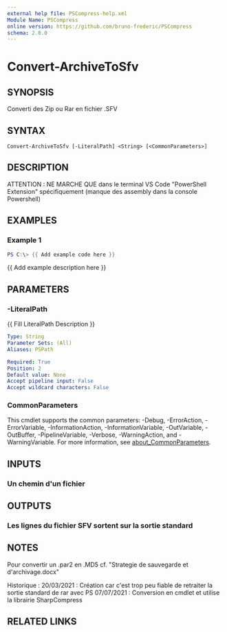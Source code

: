 ```yaml
---
external help file: PSCompress-help.xml
Module Name: PSCompress
online version: https://github.com/bruno-frederic/PSCompress
schema: 2.0.0
---
```


# Convert-ArchiveToSfv

## SYNOPSIS
Converti des Zip ou Rar en fichier .SFV

## SYNTAX

```
Convert-ArchiveToSfv [-LiteralPath] <String> [<CommonParameters>]
```

## DESCRIPTION
ATTENTION : NE MARCHE QUE dans le terminal VS Code "PowerShell Extension" spécifiquement
(manque des assembly dans la console Powershell)

## EXAMPLES

### Example 1
```powershell
PS C:\> {{ Add example code here }}
```

{{ Add example description here }}

## PARAMETERS

### -LiteralPath
{{ Fill LiteralPath Description }}

```yaml
Type: String
Parameter Sets: (All)
Aliases: PSPath

Required: True
Position: 2
Default value: None
Accept pipeline input: False
Accept wildcard characters: False
```

### CommonParameters
This cmdlet supports the common parameters: -Debug, -ErrorAction, -ErrorVariable, -InformationAction, -InformationVariable, -OutVariable, -OutBuffer, -PipelineVariable, -Verbose, -WarningAction, and -WarningVariable. For more information, see [about_CommonParameters](http://go.microsoft.com/fwlink/?LinkID=113216).

## INPUTS

### Un chemin d'un fichier
## OUTPUTS

### Les lignes du fichier SFV sortent sur la sortie standard
## NOTES
Pour convertir un .par2 en .MD5 cf.
"Strategie de sauvegarde et d'archivage.docx"

Historique :
    20/03/2021 : Création car c'est trop peu fiable de retraiter la sortie standard de rar avec PS
    07/07/2021 : Conversion en cmdlet et utilise la librairie SharpCompress

## RELATED LINKS
